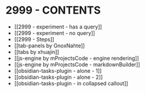 # 2999 - CONTENTS

- [[2999 - experiment - has a query]]
- [[2999 - experiment - no query]]
- [[2999 - Steps]]
- [[tab-panels by GnoxNahte]]
- [[tabs by xhuajin]]
- [[js-engine by mProjectsCode - engine rendering]]
- [[js-engine by mProjectsCode - markdownBuilder]]
- [[obsidian-tasks-plugin - alone - 1]]
- [[obsidian-tasks-plugin - alone - 2]]
- [[obsidian-tasks-plugin - in collapsed callout]]

